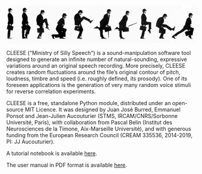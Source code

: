 ![cleese](tutorial/pics/silly-walk.jpg)

CLEESE ("Ministry of Silly Speech") is a sound-manipulation software tool designed to generate an infinite number of natural-sounding, expressive variations around an original speech recording. More precisely, CLEESE creates random fluctuations around the file’s original contour of pitch, loudness, timbre and speed (i.e. roughly defined, its prosody). One of its foreseen applications is the generation of very many random voice stimuli for reverse correlation experiments.

CLEESE is a free, standalone Python module, distributed under an open-source MIT Licence. It was designed by Juan José Burred, Emmanuel Ponsot and Jean-Julien Aucouturier (STMS, IRCAM/CNRS/Sorbonne Université, Paris), with collaboration from Pascal Belin (Institut des Neurosciences de la Timone, Aix-Marseille Université), and with generous funding from the European Research Council (CREAM 335536, 2014-2019, PI: JJ Aucouturier). 

A tutorial notebook is available <a href="tutorial.ipynb">here</a>.

The user manual in PDF format is available <a href="https://github.com/creamlab/cleese/raw/master/doc/CLEESE_manual_v1.0.pdf">here</a>.

